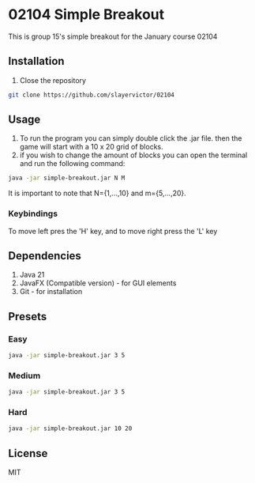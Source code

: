 # 02104 Simple Breakout
This is group 15's simple breakout for the January course 02104

## Installation
1. Close the repository
```bash
git clone https://github.com/slayervictor/02104
```

## Usage
1. To run the program you can simply double click the .jar file. then the game will start with a 10 x 20 grid of blocks.
2. if you wish to change the amount of blocks you can open the terminal and run the following command:
```bash
java -jar simple-breakout.jar N M
```
It is important to note that N={1,...,10} and m={5,...,20}.

### Keybindings
To move left pres the 'H' key, and to move right press the 'L' key

## Dependencies
1. Java 21
2. JavaFX (Compatible version) - for GUI elements
3. Git - for installation

## Presets

### Easy
```bash
java -jar simple-breakout.jar 3 5
```

### Medium
```bash
java -jar simple-breakout.jar 3 5
```

### Hard
```bash
java -jar simple-breakout.jar 10 20
```

## License
MIT
